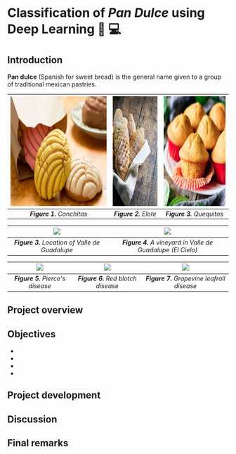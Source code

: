 # **Classification of *Pan Dulce* using Deep Learning** :cupcake: :computer:

## **Introduction**

**Pan dulce** (Spanish for sweet bread) is the general name given to a group of traditional mexican pastries. 

<div align="center">

|  <img src='images/conchita.jpg' height="250">                     | <img src='images/elote.jpg' height="250">  |  <img src='images/quequito.png' height="250">  |
|:----------------------------------------------------------------------:|:------------------------------------: |:-------------------------------------------:|
| ***Figure 1.**  Conchitas*                       | ***Figure 2.**  Elote* | ***Figure 3.**  Quequitos* |

</div>



<div align="center">

|  <img src='images/valle_location.jpg' height="250">                     | <img src='images/el_cielo.jpg' height="250">  |
|:----------------------------------------------------------------------:|:------------------------------------: |
| ***Figure 3.**  Location of Valle de Guadalupe*                       | ***Figure 4.**  A vineyard in Valle de Guadalupe (El Cielo)* |

</div>



<div align="center">

|  <img src='images/pierce.PNG' height="250">                     | <img src='images/red_blotch.PNG' height="250">  | <img src='images/leafroll.png' height="250"> |
|:----------------------------------------------------------------------:|:------------------------------------: |:-------:|
| ***Figure 5.**  Pierce's disease*                       | ***Figure 6.**  Red blotch disease* | ***Figure 7.**  Grapevine leafroll disease* |

</div>

## **Project overview**


## **Objectives**
-
-
-
-

## **Project development**



## **Discussion**



## **Final remarks**
